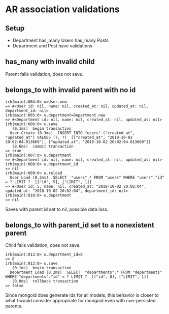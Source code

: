 # AR association validations

## Setup

- Department has_many Users has_many Posts
- Department and Post have validations

## has_many with invalid child

Parent fails validation, does not save.

## belongs_to with invalid parent with no id

    irb(main):004:0> u=User.new
    => #<User id: nil, name: nil, created_at: nil, updated_at: nil, department_id: nil>
    irb(main):005:0> u.department=Department.new
    => #<Department id: nil, name: nil, created_at: nil, updated_at: nil>
    irb(main):006:0> u.save
       (0.1ms)  begin transaction
      User Create (0.3ms)  INSERT INTO "users" ("created_at", "updated_at") VALUES (?, ?)  [["created_at", "2018-10-02 20:02:04.013669"], ["updated_at", "2018-10-02 20:02:04.013669"]]
       (8.6ms)  commit transaction
    => true
    irb(main):007:0> u.department
    => #<Department id: nil, name: nil, created_at: nil, updated_at: nil>
    irb(main):008:0> u.department_id
    => nil
    irb(main):009:0> u.reload
      User Load (0.2ms)  SELECT  "users".* FROM "users" WHERE "users"."id" = ? LIMIT ?  [["id", 5], ["LIMIT", 1]]
    => #<User id: 5, name: nil, created_at: "2018-10-02 20:02:04", updated_at: "2018-10-02 20:02:04", department_id: nil>
    irb(main):010:0> u.department
    => nil

Saves with parent id set to nil, possible data loss.

## belongs_to with parent_id set to a nonexistent parent

Child fails validation, does not save.

    irb(main):012:0> u.department_id=8
    => 8
    irb(main):013:0> u.save
       (0.1ms)  begin transaction
      Department Load (0.2ms)  SELECT  "departments".* FROM "departments" WHERE "departments"."id" = ? LIMIT ?  [["id", 8], ["LIMIT", 1]]
       (0.0ms)  rollback transaction
    => false

Since mongoid does generate ids for all models, this behavior is closer
to what I would consider appropriate for mongoid even with non-persisted
parents.
